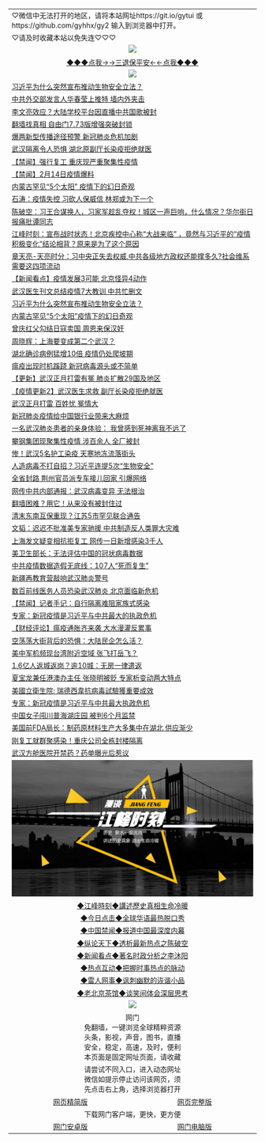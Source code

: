  <table>
<tr>
<td colspan="2" align=left>
♡微信中无法打开的地区，请将本站网址https://git.io/gytui 或 https://github.com/gyhhx/gy2 输入到浏览器中打开。 
 </td>
</tr>
 <tr>
 <td colspan="2" align=left>
♡请及时收藏本站以免失连♡♡♡
</td>
 </tr>
  <tr>
    <td colspan="2" align=center><img src="https://github.com/gyhhx/image-upload/blob/master/3t%20(1).jpg"></td>
 </tr>
 <tr><td colspan="2" align="center"><a href="https://xball.casa/oo.aspx?name=ogQuit&key=eqxowaguscvmxdgc&from=gy">◆◆◆点我→→三退保平安←←点我◆◆◆</a></td></tr>
  <tr>
    <td colspan="2" align=center><img src="https://cdn.jsdelivr.net/gh/gyoupiodf/im1/%E7%BD%91%E9%97%A8%E6%96%B0%E9%97%BB1.jpg"></td>
 </tr>
<tr><td colspan="2" align="left"><a href="https://xball.casa/oo.aspx?name=c1131002&key=eqxowaguscvmxdgc&from=gy">习近平为什么突然宣布推动生物安全立法？</a></td></tr>
<tr><td colspan="2" align="left"><a href="https://xball.casa/oo.aspx?name=c1131028&key=eqxowaguscvmxdgc&from=gy">中共外交部发言人华春莹上推特 墙内外夹击</a></td></tr>
<tr><td colspan="2" align="left"><a href="https://xball.casa/oo.aspx?name=c1131004&key=eqxowaguscvmxdgc&from=gy">李文亮效应？大陆学校平台因直播中共国歌被封</a></td></tr>
<tr><td colspan="2" align="left"><a href="https://xball.casa/oo.aspx?name=c1130949&key=eqxowaguscvmxdgc&from=gy">翻墙找真相 自由门7.73版增强突破封锁</a></td></tr>
<tr><td colspan="2" align="left"><a href="https://xball.casa/oo.aspx?name=c1131005&key=eqxowaguscvmxdgc&from=gy">爆两新型传播途径预警 新冠肺炎危机加剧</a></td></tr>
<tr><td colspan="2" align="left"><a href="https://xball.casa/oo.aspx?name=c1130979&key=eqxowaguscvmxdgc&from=gy">武汉隔离令人恐惧 湖北原副厅长染疫拒绝就医</a></td></tr>
<tr><td colspan="2" align="left"><a href="https://xball.casa/oo.aspx?name=c1131006&key=eqxowaguscvmxdgc&from=gy">【禁闻】强行复工 重庆现严重聚集性疫情</a></td></tr>
<tr><td colspan="2" align="left"><a href="https://xball.casa/oo.aspx?name=c1131029&key=eqxowaguscvmxdgc&from=gy">【禁闻】2月14日疫情爆料</a></td></tr>
<tr><td colspan="2" align="left"><a href="https://xball.casa/oo.aspx?name=c1131000&key=eqxowaguscvmxdgc&from=gy">内蒙古罕见“5个太阳” 疫情下的幻日奇观</a></td></tr>
 <tr><td colspan="2" align="left"><a href="https://xball.casa/oo.aspx?name=c816850&key=eqxowaguscvmxdgc&from=gy">石涛：疫情失控 习砍人保威信 林郑或为下一个</a></td></tr>
<tr><td colspan="2" align="left"><a href="https://xball.casa/oo.aspx?name=c816932&key=eqxowaguscvmxdgc&from=gy">陈破空：习王合谋换人，习家军趁乱夺权！城区一声巨响，什么情况？华尔街日报痛批谭同志</a></td></tr>
<tr><td colspan="2" align="left"><a href="https://xball.casa/oo.aspx?name=c922850&key=eqxowaguscvmxdgc&from=gy">江峰时刻：宣布战时状态！北京疾控中心称“大战来临” ，竟然与习近平的“疫情积极变化”结论相背？原来是为了这个原因</a></td></tr>
<tr><td colspan="2" align="left"><a href="https://xball.casa/oo.aspx?name=c1025998&key=eqxowaguscvmxdgc&from=gy">章天亮-天亮时分：习中央正失去权威,中共各级地方政权还能撑多久?社会维系需要这四项流动</a></td></tr>
<tr><td colspan="2" align="left"><a href="https://xball.casa/oo.aspx?name=c1130997&key=eqxowaguscvmxdgc&from=gy">【新闻看点】疫情发展3可能 北京怪异4动作</a></td></tr>
<tr><td colspan="2" align="left"><a href="https://xball.casa/oo.aspx?name=c1130916&key=eqxowaguscvmxdgc&from=gy">武汉医生刊文总结疫情7大教训 中共忙删文</a></td></tr>
<tr><td colspan="2" align="left"><a href="https://xball.casa/oo.aspx?name=c1130995&key=eqxowaguscvmxdgc&from=gy">习近平为什么突然宣布推动生物安全立法？</a></td></tr>
<tr><td colspan="2" align="left"><a href="https://xball.casa/oo.aspx?name=c1131031&key=eqxowaguscvmxdgc&from=gy">内蒙古罕见“5个太阳”疫情下的幻日奇观</a></td></tr>
<tr><td colspan="2" align="left"><a href="https://xball.casa/oo.aspx?name=c1131021&key=eqxowaguscvmxdgc&from=gy">曾庆红父勾结日寇卖国 周恩来保汉奸</a></td></tr>
<tr><td colspan="2" align="left"><a href="https://xball.casa/oo.aspx?name=c1130978&key=eqxowaguscvmxdgc&from=gy">周晓辉：上海要变成第二个武汉？</a></td></tr>
<tr><td colspan="2" align="left"><a href="https://xball.casa/oo.aspx?name=c1130903&key=eqxowaguscvmxdgc&from=gy">湖北确诊病例猛增10倍 疫情仍处爬坡期</a></td></tr>
<tr><td colspan="2" align="left"><a href="https://xball.casa/oo.aspx?name=c1130974&key=eqxowaguscvmxdgc&from=gy">瘟疫出现时机蹊跷 新冠病毒源头或不简单</a></td></tr>
<tr><td colspan="2" align="left"><a href="https://xball.casa/oo.aspx?name=c1120951&key=eqxowaguscvmxdgc&from=gy">【更新】武汉正月打雷有冤 肺炎扩散29国及地区</a></td></tr>
<tr><td colspan="2" align="left"><a href="https://xball.casa/oo.aspx?name=c1129791&key=eqxowaguscvmxdgc&from=gy">【疫情更新2】武汉医生求救 副厅长染疫拒绝就医</a></td></tr>
<tr><td colspan="2" align="left"><a href="https://xball.casa/oo.aspx?name=c1130950&key=eqxowaguscvmxdgc&from=gy">武汉正月打雷 百姓忧 冤情大</a></td></tr>
<tr><td colspan="2" align="left"><a href="https://xball.casa/oo.aspx?name=c1131040&key=eqxowaguscvmxdgc&from=gy">新冠肺炎疫情给中国银行业带来大麻烦</a></td></tr>
<tr><td colspan="2" align="left"><a href="https://xball.casa/oo.aspx?name=c1131003&key=eqxowaguscvmxdgc&from=gy">一名武汉肺炎患者的亲身体验：  我曾感到死神离我不远了</a></td></tr>
<tr><td colspan="2" align="left"><a href="https://xball.casa/oo.aspx?name=c1130938&key=eqxowaguscvmxdgc&from=gy">攀钢集团现聚集性疫情 涉百余人 全厂被封</a></td></tr>
<tr><td colspan="2" align="left"><a href="https://xball.casa/oo.aspx?name=c1131039&key=eqxowaguscvmxdgc&from=gy">惨！武汉5名护工染疫 天寒地冻流落街头</a></td></tr>
<tr><td colspan="2" align="left"><a href="https://xball.casa/oo.aspx?name=c1130955&key=eqxowaguscvmxdgc&from=gy">人造病毒不打自招？习近平连提5次“生物安全”</a></td></tr>
<tr><td colspan="2" align="left"><a href="https://xball.casa/oo.aspx?name=c1130976&key=eqxowaguscvmxdgc&from=gy">全省封路 荆州官员派专车接儿回家 引爆网络</a></td></tr>
<tr><td colspan="2" align="left"><a href="https://xball.casa/oo.aspx?name=c1130990&key=eqxowaguscvmxdgc&from=gy">网传中共内部通报：武汉病毒变异 无法根治</a></td></tr>
<tr><td colspan="2" align="left"><a href="https://xball.casa/oo.aspx?name=c1131007&key=eqxowaguscvmxdgc&from=gy">翻墙困难？用它！从来没有被封住过</a></td></tr>
<tr><td colspan="2" align="left"><a href="https://xball.casa/oo.aspx?name=c1130926&key=eqxowaguscvmxdgc&from=gy">清末东南互保重现？江苏5市罕见联合通告</a></td></tr>
<tr><td colspan="2" align="left"><a href="https://xball.casa/oo.aspx?name=c1130956&key=eqxowaguscvmxdgc&from=gy">文韬：迟迟不批准美专家驰援 中共制造反人类罪大灾难</a></td></tr>
<tr><td colspan="2" align="left"><a href="https://xball.casa/oo.aspx?name=c1130973&key=eqxowaguscvmxdgc&from=gy">上海发文疑变相抗拒复工 网传一日新增感染3千人</a></td></tr>
<tr><td colspan="2" align="left"><a href="https://xball.casa/oo.aspx?name=c1130905&key=eqxowaguscvmxdgc&from=gy">美卫生部长：无法评估中国的冠状病毒数据</a></td></tr>
<tr><td colspan="2" align="left"><a href="https://xball.casa/oo.aspx?name=c1130940&key=eqxowaguscvmxdgc&from=gy">中共疫情数据造假无底线：107人“死而复生”</a></td></tr>
<tr><td colspan="2" align="left"><a href="https://xball.casa/oo.aspx?name=c1130991&key=eqxowaguscvmxdgc&from=gy">新疆再教育营敲响武汉肺炎警号</a></td></tr>
<tr><td colspan="2" align="left"><a href="https://xball.casa/oo.aspx?name=c1130934&key=eqxowaguscvmxdgc&from=gy">数百前线医务人员恐染武汉肺炎 北京面临新危机</a></td></tr>
<tr><td colspan="2" align="left"><a href="https://xball.casa/oo.aspx?name=c1131030&key=eqxowaguscvmxdgc&from=gy">【禁闻】记者手记：自行隔离难阻家族式感染</a></td></tr>
<tr><td colspan="2" align="left"><a href="https://xball.casa/oo.aspx?name=c1130975&key=eqxowaguscvmxdgc&from=gy">专家：新冠疫情是习近平与中共最大的执政危机</a></td></tr>
<tr><td colspan="2" align="left"><a href="https://xball.casa/oo.aspx?name=c1130947&key=eqxowaguscvmxdgc&from=gy">【财经评论】瘟疫通胀齐来袭 大水漫灌反累事</a></td></tr>
<tr><td colspan="2" align="left"><a href="https://xball.casa/oo.aspx?name=c1130969&key=eqxowaguscvmxdgc&from=gy">空荡荡大街背后的恐惧：大陆民企怎么活？</a></td></tr>
<tr><td colspan="2" align="left"><a href="https://xball.casa/oo.aspx?name=c1130993&key=eqxowaguscvmxdgc&from=gy">美中军机频现台湾附近空域 张飞打岳飞？</a></td></tr>
<tr><td colspan="2" align="left"><a href="https://xball.casa/oo.aspx?name=c1130915&key=eqxowaguscvmxdgc&from=gy">1.6亿人返城返岗？逾10城：无房一律遣返</a></td></tr>
<tr><td colspan="2" align="left"><a href="https://xball.casa/oo.aspx?name=c1131015&key=eqxowaguscvmxdgc&from=gy">夏宝龙兼任港澳办主任 张晓明被贬 专家析变动两大特点</a></td></tr>
<tr><td colspan="2" align="left"><a href="https://xball.casa/oo.aspx?name=c1130970&key=eqxowaguscvmxdgc&from=gy">美國立衛生院: 瑞德西韋抗病毒試驗獲重要成效</a></td></tr>
<tr><td colspan="2" align="left"><a href="https://xball.casa/oo.aspx?name=c1130999&key=eqxowaguscvmxdgc&from=gy">专家：新冠疫情是习近平与中共最大执政危机</a></td></tr>
<tr><td colspan="2" align="left"><a href="https://xball.casa/oo.aspx?name=c1131001&key=eqxowaguscvmxdgc&from=gy">中国女子闯川普海湖庄园 被判6个月监禁</a></td></tr>
<tr><td colspan="2" align="left"><a href="https://xball.casa/oo.aspx?name=c1131020&key=eqxowaguscvmxdgc&from=gy">美国前FDA局长：制药原材料生产大多集中在湖北 供应渐少</a></td></tr>
<tr><td colspan="2" align="left"><a href="https://xball.casa/oo.aspx?name=c1130927&key=eqxowaguscvmxdgc&from=gy">刚复工就群聚感染！重庆公司全栋封楼隔离</a></td></tr>
<tr><td colspan="2" align="left"><a href="https://xball.casa/oo.aspx?name=c1130981&key=eqxowaguscvmxdgc&from=gy">武汉方舱医院开禁药？药单曝光后惹议</a></td></tr>
 
 <tr>
   <td colspan="2" align=center><img src="https://github.com/gyoupiodf/im1/blob/master/jf-1.jpg"></td>
  </tr>
   <tr>
   <td colspan="2" align=center> 
<a href="https://xball.casa/oo.aspx?name=c922850&key=eqxowaguscvmxdgc&from=gy&tag=9877">◆江峰時刻◆講述歷史真相生命冷暖</a><br/>
    </td>
  </tr>
   <tr>
   <td colspan="2" align=center> 
<a href="https://xball.casa/oo.aspx?name=c816850&key=eqxowaguscvmxdgc&from=gy&tag=9877">◆今日点击◆全球华语最热脱口秀</a><br/>
    </td>
  </tr>
  <tr>
  <td colspan="2" align=center>
<a href="https://xball.casa/oo.aspx?name=c816860&key=eqxowaguscvmxdgc&from=gy&tag=99733110">◆中国禁闻◆报道中国最深度内幕</a><br/>
   </tr>
  <tr>
     <td colspan="2" align=center>
<a href="https://xball.casa/oo.aspx?name=c816855&key=eqxowaguscvmxdgc&from=gy&tag=997110">◆纵论天下◆透析最新热点之陈破空</a><br/>
   </tr>
   <tr>
      <td colspan="2" align=center>
<a href="https://xball.casa/oo.aspx?name=c838308&key=eqxowaguscvmxdgc&from=gy&tag=9973110">◆新闻看点◆著名时政分析之李沐阳</a><br/>
   </tr>
   <tr>
     <td colspan="2" align=center>
<a href="https://xball.casa/oo.aspx?name=c816852&key=eqxowaguscvmxdgc&from=gy&tag=9733110">◆热点互动◆把握时事热点的脉动</a><br/>
   </tr>
   <tr>
      <td colspan="2" align=center>
<a href="https://xball.casa/oo.aspx?name=c816694&key=eqxowaguscvmxdgc&from=gy&tag=93310">◆雷人网事◆讽刺幽默的诙谐小品</a><br/>
   </tr>
   <tr>
    <td colspan="2" align=center>
<a href="https://xball.casa/oo.aspx?name=c816650&key=eqxowaguscvmxdgc&from=gy&tag=9973110">◆老北京茶馆◆谈笑间体会深层思考</a><br/>
   </tr>
 <tr>
    <td colspan="2" align="center"><img src="https://gitlab.com/ogate2/up/raw/master/_/oGate65.jpg"/></td>
  </tr>
  <tr>
    <td colspan="2" align="center">网门<br/>免翻墙，一键浏览全球精粹资源<br/>头条，影视，声音，图书，直播<br/>安全，稳定，高速，及时，便利<br/>本页面是固定网址页面，请收藏</td>
  <tr>
  <tr>
    <td colspan="2" align="center">请尝试不同入口，进入动态网址<br/>微信如提示停止访问该网页，须<br/>先点击右上角，选择浏览器打开</td>
  <tr>  
  <tr>
    <td align="center"><a href="https://gitcdn.xyz/repo/otiny/up/master/show002.htm">网页精简版</a></td>
    <td align="center"><a href="https://gitcdn.xyz/repo/otiny/up/master/show001.htm">网页完整版</a></td>
  </tr>
  <tr>
    <td colspan="2" align="center">下载网门客户端，更快，更方便</td>
  <tr>
  <tr>
    <td align="center"><a href="https://raw.githubusercontent.com/opipe/up/master/oGatea.apk">网门安卓版</a></td>
    <td align="center"><a href="https://raw.githubusercontent.com/opipe/up/master/oGate.zip">网门电脑版</a></td>
  </tr>
</table>


